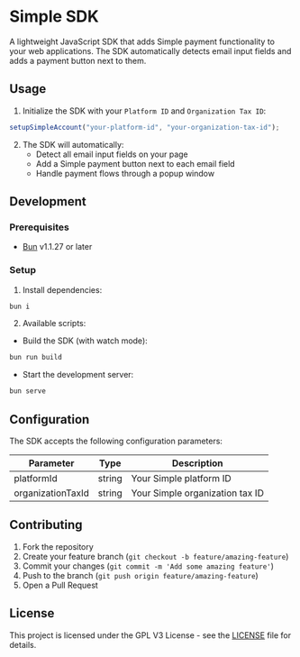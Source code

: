 # Simple SDK

A lightweight JavaScript SDK that adds Simple payment functionality to your web applications. The SDK automatically detects email input fields and adds a payment button next to them.

## Usage

1. Initialize the SDK with your `Platform ID` and `Organization Tax ID`:

```ts
setupSimpleAccount("your-platform-id", "your-organization-tax-id");
```

2. The SDK will automatically:
   - Detect all email input fields on your page
   - Add a Simple payment button next to each email field
   - Handle payment flows through a popup window

## Development

### Prerequisites

- [Bun](https://bun.sh) v1.1.27 or later

### Setup

1. Install dependencies:

```bash
bun i
```

2. Available scripts:

- Build the SDK (with watch mode):

```bash
bun run build
```

- Start the development server:

```bash
bun serve
```

## Configuration

The SDK accepts the following configuration parameters:

| Parameter         | Type   | Description                     |
| ----------------- | ------ | ------------------------------- |
| platformId        | string | Your Simple platform ID         |
| organizationTaxId | string | Your Simple organization tax ID |

## Contributing

1. Fork the repository
2. Create your feature branch (`git checkout -b feature/amazing-feature`)
3. Commit your changes (`git commit -m 'Add some amazing feature'`)
4. Push to the branch (`git push origin feature/amazing-feature`)
5. Open a Pull Request

## License

This project is licensed under the GPL V3 License - see the [LICENSE](LICENCE) file for details.
